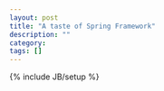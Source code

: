 ```yaml
---
layout: post
title: "A taste of Spring Framework"
description: ""
category: 
tags: []
---
```

{% include JB/setup %}
